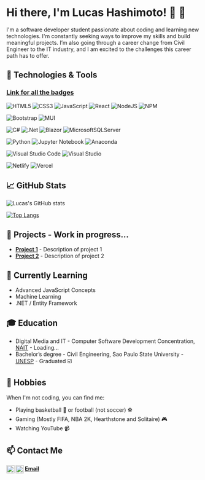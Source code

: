 # **Hi there, I'm Lucas Hashimoto! 👋 🤩** 

I'm a software developer student passionate about coding and learning new technologies. I'm constantly seeking ways to improve my skills and build meaningful projects. I’m also going through a career change from Civil Engineer to the IT industry, and I am excited to the challenges this career path has to offer.

## **🔧 Technologies & Tools**
### [Link for all the badges](https://github.com/Ileriayo/markdown-badges)


![HTML5](https://img.shields.io/badge/html5-%23E34F26.svg?style=for-the-badge&logo=html5&logoColor=white)
![CSS3](https://img.shields.io/badge/css3-%231572B6.svg?style=for-the-badge&logo=css3&logoColor=white)
![JavaScript](https://img.shields.io/badge/javascript-%23323330.svg?style=for-the-badge&logo=javascript&logoColor=%23F7DF1E)
![React](https://img.shields.io/badge/react-%2320232a.svg?style=for-the-badge&logo=react&logoColor=%2361DAFB)
![NodeJS](https://img.shields.io/badge/node.js-6DA55F?style=for-the-badge&logo=node.js&logoColor=white)
![NPM](https://img.shields.io/badge/NPM-%23CB3837.svg?style=for-the-badge&logo=npm&logoColor=white)

![Bootstrap](https://img.shields.io/badge/bootstrap-%23563D7C.svg?style=for-the-badge&logo=bootstrap&logoColor=white)
![MUI](https://img.shields.io/badge/MUI-%230081CB.svg?style=for-the-badge&logo=mui&logoColor=white)

![C#](https://img.shields.io/badge/c%23-%23239120.svg?style=for-the-badge&logo=c-sharp&logoColor=white)
![.Net](https://img.shields.io/badge/.NET-5C2D91?style=for-the-badge&logo=.net&logoColor=white)
![Blazor](https://img.shields.io/badge/blazor-%235C2D91.svg?style=for-the-badge&logo=blazor&logoColor=white)
![MicrosoftSQLServer](https://img.shields.io/badge/Microsoft%20SQL%20Server-CC2927?style=for-the-badge&logo=microsoft%20sql%20server&logoColor=white)

![Python](https://img.shields.io/badge/python-3670A0?style=for-the-badge&logo=python&logoColor=ffdd54)
![Jupyter Notebook](https://img.shields.io/badge/jupyter-%23FA0F00.svg?style=for-the-badge&logo=jupyter&logoColor=white)
![Anaconda](https://img.shields.io/badge/Anaconda-%2344A833.svg?style=for-the-badge&logo=anaconda&logoColor=white)

![Visual Studio Code](https://img.shields.io/badge/Visual%20Studio%20Code-0078d7.svg?style=for-the-badge&logo=visual-studio-code&logoColor=white)
![Visual Studio](https://img.shields.io/badge/Visual%20Studio-5C2D91.svg?style=for-the-badge&logo=visual-studio&logoColor=white)

![Netlify](https://img.shields.io/badge/netlify-%23000000.svg?style=for-the-badge&logo=netlify&logoColor=#00C7B7)
![Vercel](https://img.shields.io/badge/vercel-%23000000.svg?style=for-the-badge&logo=vercel&logoColor=white)

## **📈 GitHub Stats**
![Lucas's GitHub stats](https://github-readme-stats.vercel.app/api?username=lucasyoshi&show_icons=true&theme=transparent)

[![Top Langs](https://github-readme-stats.vercel.app/api/top-langs/?username=lucasyoshi&layout=compact&theme=transparent)](https://github.com/lucasyoshi/)


## **🚀 Projects - Work in progress...**

- **[Project 1](https://github.com/user/project1)** - Description of project 1
- **[Project 2](https://github.com/user/project2)** - Description of project 2

## **🌱 Currently Learning**

- Advanced JavaScript Concepts
- Machine Learning
- .NET / Entity Framework

## **🎓 Education**

- Digital Media and IT - Computer Software Development Concentration, [NAIT](https://www.nait.ca/programs/dmit-computer-software-development?term=2023-spring) - Loading…
- Bachelor’s degree - Civil Engineering, Sao Paulo State University - [UNESP](https://www.feb.unesp.br/) - Graduated ☑️

## **🎯 Hobbies**

When I'm not coding, you can find me:

- Playing basketball 🏀 or football (not soccer) ⚽
- Gaming (Mostly FIFA, NBA 2K, Hearthstone and Solitaire) 🎮
- Watching YouTube 📹

## **📫 Contact Me**

<a href="https://www.linkedin.com/in/hashimotolucas/"><img align="left" src="https://raw.githubusercontent.com/yushi1007/yushi1007/main/images/linkedin.svg" alt="Lucas Hashimoto | LinkedIn" width="21px"/></a>
<a href="https://instagram.com/lucas_yoshio"><img align="left" src="https://raw.githubusercontent.com/yushi1007/yushi1007/main/images/instagram.svg" alt="Lucas Hashimoto | Instagram" width="21px"/></a>

**[Email](mailto:lucasyoshio0@gmail.com)**
